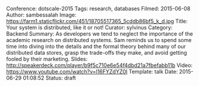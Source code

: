 Conference: dotscale-2015
Tags: research, databases
Filmed: 2015-06-08
Author: sambessalah
Image: https://farm1.staticflickr.com/451/18705517365_5cddb86bf5_k_d.jpg
Title: Your system is distributed, like it or not!
Curator: sylvinus
Category: Backend
Summary: As developers we tend to neglect the importance of the academic research on distributed systems. Sam reminds us to spend some time into diving into the details and the formal theory behind many of our distributed data stores, grasp the trade-offs they make, and avoid getting fooled by their marketing.
Slides: http://speakerdeck.com/player/b9f5c710e6e54f4dbd21a7fbefabb11b
Video: https://www.youtube.com/watch?v=l16FYZdYZ0I
Template: talk
Date: 2015-06-29 01:08:52
Status: draft